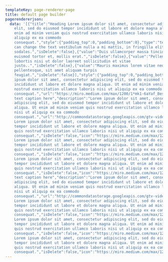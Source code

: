 ```yaml
---
templateKey: page-renderer-page
title: default page builder
pagerendererjson:
  data: '[{"title":"Heading Lorem ipsum dolor sit amet, consectetur adipiscing
    elit, sed do eiusmod tempor incididunt ut labore et dolore magna aliqua. Ut
    enim ad minim veniam quis nostrud exercitation ullamco laboris nisi ut
    aliquip ex ea commodo
    consequat.","style":{"padding_top":0,"padding_bottom":0},"type":"text"},{"ListingData":[{"value":"We
    can change the text vestibulum nulla a mi mattis, in fringilla elit
    sodales.","isDelete":false},{"value":"Duis ullamcorper massa tincidunt,
    euismod tortor et, mollis erat.","isDelete":false},{"value":"Pellentesque
    lobortis nisi ut dolor laoreet sollicitudin et vitae
    justo..","isDelete":false},{"value":"Mauris maximus lorem vitae neque
    pellentesque, sit amet aliquam turpis
    feugiat.","isDelete":false}],"style":{"padding_top":0,"padding_bottom":0},"type":"list"},{"style":{"padding_top":0,"padding_bottom":0},"placeHolder":"","description":"Lorem
    ipsum dolor sit amet, consectetur adipiscing elit, sed do eiusmod tempor
    incididunt ut labore et dolore magna aliqua. Ut enim ad minim veniam quis
    nostrud exercitation ullamco laboris nisi ut aliquip ex ea commodo
    consequat.","url":"https://miro.medium.com/max/1200/1*mk1-6aYaf_Bes1E3Imhc0A.jpeg","type":"image"},{"style":{"padding_top":0,"padding_bottom":0},"placeHolder":"Enter
    text caption here","description":"Lorem ipsum dolor sit amet, consectetur
    adipiscing elit, sed do eiusmod tempor incididunt ut labore et dolore magna
    aliqua. Ut enim ad minim veniam quis nostrud exercitation ullamco laboris
    nisi ut aliquip ex ea commodo
    consequat.","url":"http://commondatastorage.googleapis.com/gtv-videos-bucket/sample/BigBuckBunny.mp4","type":"video"},{"style":{"padding_top":0,"padding_bottom":0},"type":"icon","ListingData":[{"value":"
    Lorem ipsum dolor sit amet, consectetur adipiscing elit, sed do eiusmod
    tempor incididunt ut labore et dolore magna aliqua. Ut enim ad minim veniam,
    quis nostrud exercitation ullamco laboris nisi ut aliquip ex ea commodo
    consequat.","isDelete":false,"icon":"https://miro.medium.com/max/1200/1*mk1-6aYaf_Bes1E3Imhc0A.jpeg","name":"video.mp4"},{"value":"
    Lorem ipsum dolor sit amet, consectetur adipiscing elit, sed do eiusmod
    tempor incididunt ut labore et dolore magna aliqua. Ut enim ad minim veniam,
    quis nostrud exercitation ullamco laboris nisi ut aliquip ex ea commodo
    consequat.","isDelete":false,"icon":"https://miro.medium.com/max/1200/1*mk1-6aYaf_Bes1E3Imhc0A.jpeg","name":"video.mp4"},{"value":"
    Lorem ipsum dolor sit amet, consectetur adipiscing elit, sed do eiusmod
    tempor incididunt ut labore et dolore magna aliqua. Ut enim ad minim veniam,
    quis nostrud exercitation ullamco laboris nisi ut aliquip ex ea commodo
    consequat.","isDelete":false,"icon":"https://miro.medium.com/max/1200/1*mk1-6aYaf_Bes1E3Imhc0A.jpeg","name":"video.mp4"}]},{"title":"Continue","style":{"padding_top":0,"padding_bottom":0},"type":"button"},{"style":{"padding_top":0,"padding_bottom":0},"placeHolder":"Enter
    text caption here","description":"Lorem ipsum dolor sit amet, consectetur
    adipiscing elit, sed do eiusmod tempor incididunt ut labore et dolore magna
    aliqua. Ut enim ad minim veniam quis nostrud exercitation ullamco laboris
    nisi ut aliquip ex ea commodo
    consequat.","url":"http://commondatastorage.googleapis.com/gtv-videos-bucket/sample/BigBuckBunny.mp4","type":"video"},{"style":{"padding_top":0,"padding_bottom":0},"type":"icon","ListingData":[{"value":"
    Lorem ipsum dolor sit amet, consectetur adipiscing elit, sed do eiusmod
    tempor incididunt ut labore et dolore magna aliqua. Ut enim ad minim veniam,
    quis nostrud exercitation ullamco laboris nisi ut aliquip ex ea commodo
    consequat.","isDelete":false,"icon":"https://miro.medium.com/max/1200/1*mk1-6aYaf_Bes1E3Imhc0A.jpeg","name":"video.mp4"},{"value":"
    Lorem ipsum dolor sit amet, consectetur adipiscing elit, sed do eiusmod
    tempor incididunt ut labore et dolore magna aliqua. Ut enim ad minim veniam,
    quis nostrud exercitation ullamco laboris nisi ut aliquip ex ea commodo
    consequat.","isDelete":false,"icon":"https://miro.medium.com/max/1200/1*mk1-6aYaf_Bes1E3Imhc0A.jpeg","name":"video.mp4"},{"value":"
    Lorem ipsum dolor sit amet, consectetur adipiscing elit, sed do eiusmod
    tempor incididunt ut labore et dolore magna aliqua. Ut enim ad minim veniam,
    quis nostrud exercitation ullamco laboris nisi ut aliquip ex ea commodo
    consequat.","isDelete":false,"icon":"https://miro.medium.com/max/1200/1*mk1-6aYaf_Bes1E3Imhc0A.jpeg","name":"video.mp4"}]},{"style":{"padding_top":0,"padding_bottom":0},"type":"divider"},{"title":"Continue","style":{"padding_top":0,"padding_bottom":0},"type":"button"}]'
---
```


